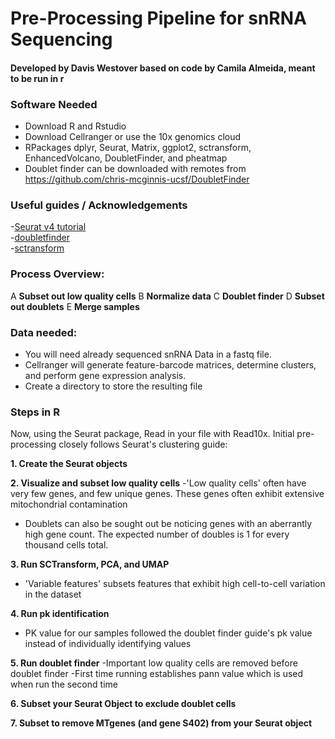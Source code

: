# Pre-Processing Pipeline for snRNA Sequencing
#### Developed by Davis Westover based on code by Camila Almeida, meant to be run in r

### Software Needed

 - Download R and Rstudio
 - Download Cellranger or use the 10x genomics cloud
 - RPackages dplyr, Seurat, Matrix, ggplot2, sctransform, EnhancedVolcano, DoubletFinder, and pheatmap
 - Doublet finder can be downloaded with remotes from https://github.com/chris-mcginnis-ucsf/DoubletFinder

### Useful guides / Acknowledgements
-[Seurat v4 tutorial](https://satijalab.org/seurat/articles/pbmc3k_tutorial/)\
-[doubletfinder](https://github.com/chris-mcginnis-ucsf/DoubletFinder/)\
-[sctransform](https://satijalab.org/seurat/articles/sctransform_vignette.html/)

### Process Overview:
A **Subset out low quality cells**
B **Normalize data**
C **Doublet finder**
D **Subset out doublets**
E **Merge samples**


### Data needed:
- You will need already sequenced snRNA Data in a fastq file.
- Cellranger will generate feature-barcode matrices, determine clusters, and perform gene expression analysis.
- Create a directory to store the resulting file

### Steps in R
Now, using the Seurat package, Read in your file with Read10x.
Initial pre-processing closely follows Seurat's clustering guide:

**1. Create the Seurat objects**

**2. Visualize and subset low quality cells**
  -'Low quality cells' often have very few genes, and few unique genes. These genes often exhibit extensive mitochondrial contamination
  - Doublets can also be sought out be noticing genes with an aberrantly high gene count. The expected number of doubles is 1 for every thousand cells total.
  
  
**3. Run SCTransform, PCA, and UMAP**
  - 'Variable features' subsets features that exhibit high cell-to-cell variation in the dataset
    
**4. Run pk identification**
  - PK value for our samples followed the doublet finder guide's pk value instead of individually identifying values

**5. Run doublet finder**
    -Important low quality cells are removed before doublet finder
    -First time running establishes pann value which is used when run the second time
    
**6. Subset your Seurat Object to exclude doublet cells**

**7. Subset to remove MTgenes (and gene S402) from your Seurat object**
